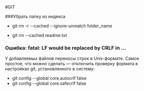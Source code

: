 #GIT

###Убрать папку из индекса
* git rm -r --cached --ignore-unmatch folder_name

* git rm --cached readme.txt

### Ошибка: fatal: LF would be replaced by CRLF in ...
У добавляемых файлов переносы строк в Unix-формате. Самое простое, что можно сделать — отключить проверку формата в настройках git, установленного в систему:
* git config --global core.autocrlf false
* git config --global core.safecrlf false